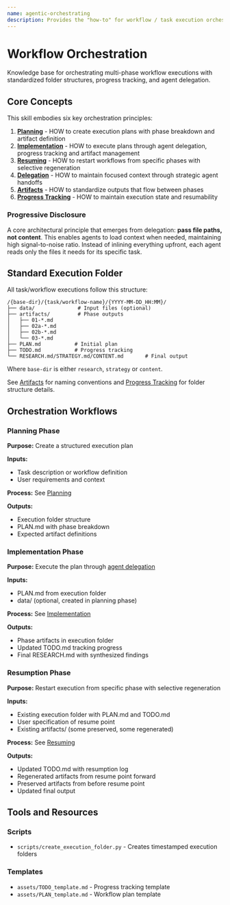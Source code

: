 ```yaml
---
name: agentic-orchestrating
description: Provides the "how-to" for workflow / task execution orchestration. Defines methods for planning multi-phase task/workflows, implementing them through agent delegation, managing artifacts, and tracking progress.
---
```


# Workflow Orchestration

Knowledge base for orchestrating multi-phase workflow executions with standardized folder structures, progress tracking, and agent delegation.

## Core Concepts

This skill embodies six key orchestration principles:

1. **[Planning](references/planning.md)** - HOW to create execution plans with phase breakdown and artifact definition
2. **[Implementation](references/implementation.md)** - HOW to execute plans through agent delegation, progress tracking and artifact management
3. **[Resuming](references/resuming.md)** - HOW to restart workflows from specific phases with selective regeneration
4. **[Delegation](references/delegation.md)** - HOW to maintain focused context through strategic agent handoffs
5. **[Artifacts](references/artifacts.md)** - HOW to standardize outputs that flow between phases
6. **[Progress Tracking](references/progress-tracking.md)** - HOW to maintain execution state and resumability

### Progressive Disclosure

A core architectural principle that emerges from delegation: **pass file paths, not content**. This enables agents to load context when needed, maintaining high signal-to-noise ratio. Instead of inlining everything upfront, each agent reads only the files it needs for its specific task.

## Standard Execution Folder

All task/workflow executions follow this structure:

```
/{base-dir}/{task/workflow-name}/{YYYY-MM-DD_HH:MM}/
├── data/              # Input files (optional)
├── artifacts/         # Phase outputs
│   ├── 01-*.md
│   ├── 02a-*.md
│   ├── 02b-*.md
│   └── 03-*.md
├── PLAN.md           # Initial plan
├── TODO.md           # Progress tracking
└── RESEARCH.md/STRATEGY.md/CONTENT.md       # Final output
```

Where `base-dir` is either `research`, `strategy` or `content`.


See [Artifacts](references/artifacts.md) for naming conventions and [Progress Tracking](references/progress-tracking.md) for folder structure details.

## Orchestration Workflows

### Planning Phase
**Purpose:** Create a structured execution plan

**Inputs:**
- Task description or workflow definition
- User requirements and context

**Process:** See [Planning](references/planning.md)

**Outputs:**
- Execution folder structure
- PLAN.md with phase breakdown
- Expected artifact definitions

### Implementation Phase
**Purpose:** Execute the plan through [agent delegation](references/delegation.md)

**Inputs:**
- PLAN.md from execution folder
- data/ (optional, created in planning phase)

**Process:** See [Implementation](references/implementation.md)

**Outputs:**
- Phase artifacts in execution folder
- Updated TODO.md tracking progress
- Final RESEARCH.md with synthesized findings

### Resumption Phase
**Purpose:** Restart execution from specific phase with selective regeneration

**Inputs:**
- Existing execution folder with PLAN.md and TODO.md
- User specification of resume point
- Existing artifacts/ (some preserved, some regenerated)

**Process:** See [Resuming](references/resuming.md)

**Outputs:**
- Updated TODO.md with resumption log
- Regenerated artifacts from resume point forward
- Preserved artifacts from before resume point
- Updated final output

## Tools and Resources

### Scripts
- `scripts/create_execution_folder.py` - Creates timestamped execution folders

### Templates
- `assets/TODO_template.md` - Progress tracking template
- `assets/PLAN_template.md` - Workflow plan template